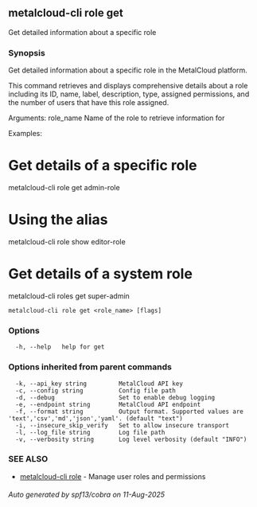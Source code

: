 ## metalcloud-cli role get

Get detailed information about a specific role

### Synopsis

Get detailed information about a specific role in the MetalCloud platform.

This command retrieves and displays comprehensive details about a role including
its ID, name, label, description, type, assigned permissions, and the number of
users that have this role assigned.

Arguments:
  role_name    Name of the role to retrieve information for

Examples:
  # Get details of a specific role
  metalcloud-cli role get admin-role

  # Using the alias
  metalcloud-cli role show editor-role

  # Get details of a system role
  metalcloud-cli roles get super-admin

```
metalcloud-cli role get <role_name> [flags]
```

### Options

```
  -h, --help   help for get
```

### Options inherited from parent commands

```
  -k, --api_key string         MetalCloud API key
  -c, --config string          Config file path
  -d, --debug                  Set to enable debug logging
  -e, --endpoint string        MetalCloud API endpoint
  -f, --format string          Output format. Supported values are 'text','csv','md','json','yaml'. (default "text")
  -i, --insecure_skip_verify   Set to allow insecure transport
  -l, --log_file string        Log file path
  -v, --verbosity string       Log level verbosity (default "INFO")
```

### SEE ALSO

* [metalcloud-cli role](metalcloud-cli_role.md)	 - Manage user roles and permissions

###### Auto generated by spf13/cobra on 11-Aug-2025
